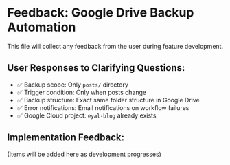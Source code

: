 # Feedback: Google Drive Backup Automation

This file will collect any feedback from the user during feature development.

## User Responses to Clarifying Questions:
- ✅ Backup scope: Only `posts/` directory
- ✅ Trigger condition: Only when posts change
- ✅ Backup structure: Exact same folder structure in Google Drive
- ✅ Error notifications: Email notifications on workflow failures
- ✅ Google Cloud project: `eyal-blog` already exists

## Implementation Feedback:
(Items will be added here as development progresses)
